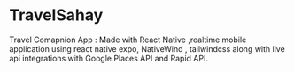 # TravelSahay
Travel Comapnion App : Made with React Native ,realtime mobile application using react native expo, NativeWind , tailwindcss along with live api integrations with Google Places API and Rapid API.
